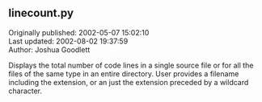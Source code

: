 ## linecount.py  
Originally published: 2002-05-07 15:02:10  
Last updated: 2002-08-02 19:37:59  
Author: Joshua Goodlett  
  
Displays the total number of code lines in a single source file or for all the files of the same type in an entire directory. User provides a filename including the extension, or an just the extension preceded by a wildcard character.